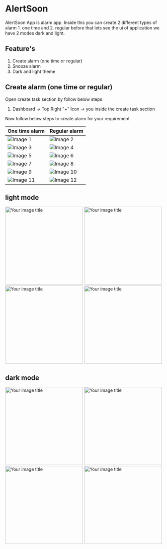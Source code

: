 # AlertSoon
AlertSoon App is alarm app. Inside this you can create 2 different types of alarm 1. one time and 2. regular 
before that lets see the ui of application we have 2 modes dark and light.

## Feature's
1. Create alarm (one time or regular) 
2. Snooze alarm
3. Dark and light theme

## Create alarm (one time or regular)

Open create task section by follow below steps 
1. Dashboard -> Top Right "+" Icon -> you inside the create task section 

Now follow below steps to create alarm for your requirement

| One time alarm                                                     | Regular alarm                                                     |
|--------------------------------------------------------------------|-------------------------------------------------------------------|
| ![Image 1](app/libs/images/creating_one_time_alaram_img_1_ss.png)  | ![Image 2](app/libs/images/creating_regular_alaram_img_1_ss.png)  |
| ![Image 3](app/libs/images/creating_one_time_alaram_img_2_ss.png)  | ![Image 4](app/libs/images/creating_regular_alaram_img_2_ss.png)  |
| ![Image 5](app/libs/images/creating_one_time_alaram_img_3_ss.png)  | ![Image 6](app/libs/images/creating_regular_alaram_img_3_ss.png)  |
| ![Image 7](app/libs/images/creating_one_time_alaram_img_4_ss.png)  | ![Image 8](app/libs/images/creating_regular_alaram_img_4_ss.png)  |
| ![Image 9](app/libs/images/creating_one_time_alaram_img_5_ss.png)  | ![Image 10](app/libs/images/creating_regular_alaram_img_5_ss.png) |
| ![Image 11](app/libs/images/creating_one_time_alaram_img_6_ss.png) | ![Image 12](app/libs/images/creating_regular_alaram_img_6_ss.png) |



## light mode
   <img src="app/libs/images/dashboard_light_theme_ss.png" alt="Your image title" width="250"/> <img src="app/libs/images/create_task_light_theme_ss.png" alt="Your image title" width="250"/> <img src="app/libs/images/select_lead_icon_light_theme_ss.png" alt="Your image title" width="250"/> <img src="app/libs/images/select_days_light_theme_ss.png" alt="Your image title" width="250"/>

## dark mode
   <img src="app/libs/images/dashboard_dark_theme_ss.png" alt="Your image title" width="250"/> <img src="app/libs/images/create_task_dark_theme_ss.png" alt="Your image title" width="250"/> <img src="app/libs/images/select_lead_icon_dark_theme_ss.png" alt="Your image title" width="250"/> <img src="app/libs/images/select_days_dark_theme_ss.png" alt="Your image title" width="250"/>

